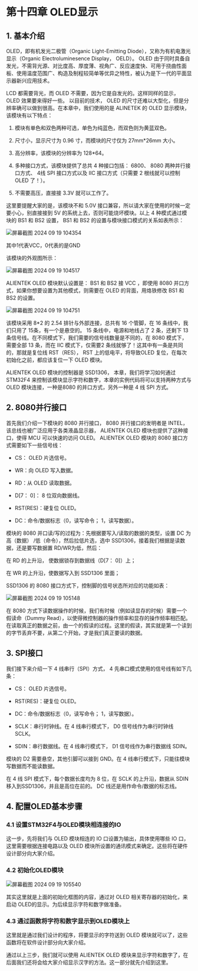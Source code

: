 # 第十四章 OLED显示

## 1. 基本介绍

OLED，即有机发光二极管（Organic Light-Emitting Diode），又称为有机电激光显示（Organic Electroluminesence Display， OELD）。 OLED 由于同时具备自发光，不需背光源、对比度高、厚度薄、视角广、反应速度快、可用于挠曲性面板、使用温度范围广、构造及制程较简单等优异之特性，被认为是下一代的平面显示器新兴应用技术。

LCD 都需要背光，而 OLED 不需要，因为它是自发光的。这样同样的显示， OLED 效果要来得好一些。 以目前的技术， OLED 的尺寸还难以大型化，但是分辨率确可以做到很高。在本章中，我们使用的是 ALINETEK 的 OLED 显示模块，该模块有以下特点：

1. 模块有单色和双色两种可选，单色为纯蓝色，而双色则为黄蓝双色。

2. 尺寸小，显示尺寸为 0.96 寸，而模块的尺寸仅为 27mm*26mm 大小。

3. 高分辨率，该模块的分辨率为 128*64。

4. 多种接口方式，该模块提供了总共 4 种接口包括： 6800、 8080 两种并行接口方式、 4线 SPI 接口方式以及 IIC 接口方式（只需要 2 根线就可以控制 OLED 了！）。

5. 不需要高压，直接接 3.3V 就可以工作了。

这里要提醒大家的是，该模块不和 5.0V 接口兼容，所以请大家在使用的时候一定要小心，别直接接到 5V 的系统上去，否则可能烧坏模块。以上 4 种模式通过模块的 BS1 和 BS2 设置， BS1 和 BS2 的设置与模块接口模式的关系如表所示：

![屏幕截图 2024 09 19 104354](https://img.picgo.net/2024/09/19/-2024-09-19-10435455969228e1f7073c.png)

其中1代表VCC，0代表的是GND

该模块的外观图所示：

![屏幕截图 2024 09 19 104517](https://img.picgo.net/2024/09/19/-2024-09-19-10451710f055dcaf4581b3.png)

ALIENTEK OLED 模块默认设置是： BS1 和 BS2 接 VCC ，即使用 8080 并口方式，如果你想要设置为其他模式，则需要在 OLED 的背面，用烙铁修改 BS1 和 BS2 的设置。

![屏幕截图 2024 09 19 104751](https://img.picgo.net/2024/09/19/-2024-09-19-10475145e3b82b3546e2c8.png)

该模块采用 8*2 的 2.54 排针与外部连接，总共有 16 个管脚，在 16 条线中，我们只用了 15条，有一个是悬空的。 15 条线中，电源和地线占了 2 条，还剩下 13 条信号线。在不同模式下，我们需要的信号线数量是不同的，在 8080 模式下，需要全部 13 条，而在 IIC 模式下，仅需要2 条线就够了！这其中有一条是共同的，那就是复位线 RST（RES）， RST 上的低电平，将导致OLED 复位，在每次初始化之前，都应该复位一下 OLED 模块。

ALIENTEK OLED 模块的控制器是 SSD1306， 本章，我们将学习如何通过 STM32F4 来控制该模块显示字符和数字，本章的实例代码将可以支持两种方式与 OLED 模块连接，一种是8080 的并口方式，另外一种是 4 线 SPI 方式。

## 2. 8080并行接口

首先我们介绍一下模块的 8080 并行接口， 8080 并行接口的发明者是 INTEL，该总线也被广泛应用于各类液晶显示器， ALIENTEK OLED 模块也提供了这种接口，使得 MCU 可以快速的访问 OLED。 ALIENTEK OLED 模块的 8080 接口方式需要如下一些信号线：

- CS： OLED 片选信号。

- WR：向 OLED 写入数据。

- RD：从 OLED 读取数据。

- D[7： 0]： 8 位双向数据线。

- RST(RES)：硬复位 OLED。

- DC：命令/数据标志（0，读写命令； 1，读写数据）。

模块的 8080 并口读/写的过程为：先根据要写入/读取的数据的类型，设置 DC 为高（数据） /低（命令），然后拉低片选，选中 SSD1306，接着我们根据是读数据，还是要写数据置 RD/WR为低，然后：

在 RD 的上升沿， 使数据锁存到数据线（D[7： 0]）上；

在 WR 的上升沿，使数据写入到 SSD1306 里面；

SSD1306 的 8080 接口方式下，控制脚的信号状态所对应的功能如表：

![屏幕截图 2024 09 19 105148](https://img.picgo.net/2024/09/19/-2024-09-19-105148d5777ede0ecd034d.png)

在 8080 方式下读数据操作的时候，我们有时候（例如读显存的时候）需要一个假读命（Dummy Read），以使得微控制器的操作频率和显存的操作频率相匹配。在读取真正的数据之前，由一个的假读的过程。这里的假读，其实就是第一个读到的字节丢弃不要，从第二个开始，才是我们真正要读的数据。

## 3. SPI接口

我们接下来介绍一下 4 线串行（SPI）方式， 4 先串口模式使用的信号线有如下几条：

- CS： OLED 片选信号。

- RST(RES)：硬复位 OLED。

- DC：命令/数据标志（0，读写命令； 1，读写数据）。

- SCLK：串行时钟线。在 4 线串行模式下， D0 信号线作为串行时钟线 SCLK。

- SDIN：串行数据线。在 4 线串行模式下， D1 信号线作为串行数据线 SDIN。

模块的 D2 需要悬空，其他引脚可以接到 GND。在 4 线串行模式下，只能往模块写数据而不能读数据。

在 4 线 SPI 模式下，每个数据长度均为 8 位，在 SCLK 的上升沿，数据从 SDIN 移入到SSD1306，并且是高位在前的。 DC 线还是用作命令/数据的标志线。

## 4. 配置OLED基本步骤

### 4.1 设置STM32F4与OLED模块相连接的IO

这一步，先将我们与 OLED 模块相连的 IO 口设置为输出，具体使用哪些 IO 口，这里需要根据连接电路以及 OLED 模块所设置的通讯模式来确定。这些将在硬件设计部分向大家介绍。

### 4.2 初始化OLED模块

![屏幕截图 2024 09 19 105540](https://img.picgo.net/2024/09/19/-2024-09-19-105540ce2e8f3431d69b14.png)

其实这里就是上面的初始化框图的内容，通过对 OLED 相关寄存器的初始化，来启动 OLED的显示。为后续显示字符和数字做准备。

### 4.3 通过函数将字符和数字显示到OLED模块上

这里就是通过我们设计的程序，将要显示的字符送到 OLED 模块就可以了，这些函数将在软件设计部分向大家介绍。

通过以上三步，我们就可以使用 ALIENTEK OLED 模块来显示字符和数字了，在后面我们还将会给大家介绍显示汉字的方法。这一部分就先介绍到这里。
